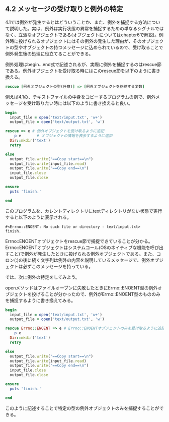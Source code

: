 ## 4.2 メッセージの受け取りと例外の特定

4.1では例外が発生するとはどういうことか、また、例外を捕捉する方法について説明した。実は、例外は実行状態の異常を捕捉するための単なるシグナルではなく、立派なオブジェクトである(オブジェクトについてはchapter6で解説)。例外時に投げられるオブジェクトにはその例外の発生した理由が、そのオブジェクトの型やオブジェクトの持つメッセージに込められているので、受け取ることで例外発生後の処理に役立てることができる。

例外処理はbegin...end式で記述されるが、実際に例外を捕捉するのはrescue節である。例外オブジェクトを受け取る時にはこのrescue節を以下のように書き換える。

```ruby
rescue [例外オブジェクトの型(任意)] => [例外オブジェクトを格納する変数]
```

例えば4.1の、テキストファイルの中身をコピーするプログラムの例で、例外メッセージを受け取りたい時には以下のように書き換えると良い。

```ruby
begin
  input_file = open('text/input.txt', 'w+')
  output_file = open('text/output.txt', 'w')

rescue => e # 例外オブジェクトを受け取るように追記
	p e       # オブジェクトの情報を表示するように追加
  Dir::mkdir('text')
  retry

else
  output_file.write("==Copy start==\n")
  output_file.write(input_file.read)
  output_file.write("==Copy end==\n")
  input_file.close
  output_file.close

ensure
  puts 'finish.'

end
```

このプログラムを、カレントディレクトリにtextディレクトリがない状態で実行すると以下のように表示される。

```
#<Errno::ENOENT: No such file or directory - text/input.txt>
finish.
```

Errno::ENOENTオブジェクトをrescue節で捕捉できていることが分かる。Errno::ENOENTオブジェクトはシステムコール(OSのネイティブな機能を呼び出すこと)で例外が発生したときに投げられる例外オブジェクトである。また、コロン(:)の後に続く文字列は例外の内容を説明しているメッセージで、例外オブジェクトは必ずこのメッセージを持っている。

では、次に例外の特定をしてみよう。

openメソッドはファイルオープンに失敗したときにErrno::ENOENT型の例外オブジェクトを投げることが分かったので、例外がErrno::ENOENT型のもののみを捕捉するように書き換えてみる。

```ruby
begin
  input_file = open('text/input.txt', 'w+')
  output_file = open('text/output.txt', 'w')

rescue Errno::ENOENT => e # Errno::ENOENTオブジェクトのみを受け取るように追記
	p e
  Dir::mkdir('text')
  retry

else
  output_file.write("==Copy start==\n")
  output_file.write(input_file.read)
  output_file.write("==Copy end==\n")
  input_file.close
  output_file.close

ensure
  puts 'finish.'

end
```

このように記述することで特定の型の例外オブジェクトのみを捕捉することができる。
